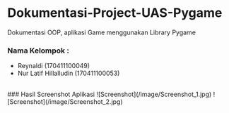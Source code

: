# Dokumentasi-Project-UAS-Pygame
Dokumentasi OOP, aplikasi Game menggunakan Library Pygame
### Nama Kelompok :
<ul>
  <li>Reynaldi (170411100049)</li>
  <li>Nur Latif Hillalludin (170411100053)</li>
</ul>
<br>
### Hasil Screenshot Aplikasi  
![Screenshot](/image/Screenshot_1.jpg)
![Screenshot](/image/Screenshot_2.jpg)
